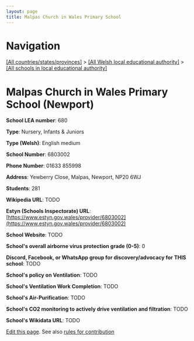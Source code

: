 ```yaml
---
layout: page
title: Malpas Church in Wales Primary School
---
```

# Navigation

[[All countries/states/provinces]](../../..) > [[All Welsh local educational authority]](../..) > [[All schools in local educational authority]](..)

# Malpas Church in Wales Primary School (Newport)

**School LEA number**: 680

**Type**: Nursery, Infants & Juniors

**Type (Welsh)**: English medium

**School Number**: 6803002

**Phone Number**: 01633 855998

**Address**: Yewberry Close, Malpas, Newport, NP20 6WJ

**Students**: 281

**Wikipedia URL**: TODO

**Estyn (Schools Inspectorate) URL**: [https://www.estyn.gov.wales/provider/6803002](https://www.estyn.gov.wales/provider/6803002)

**School Website**: TODO

**School's overall airborne virus protection grade (0-5)**: 0

**Discord, Facebook, or WhatsApp group for discovery/advocacy for THIS school**: TODO

**School's policy on Ventilation**: TODO

**School's Ventilation Work Completion**: TODO

**School's Air-Purification**: TODO

**School's CO2 monitoring to actively drive ventilation and filtration**: TODO

**School's Wikidata URL**: TODO




[Edit this page](https://github.com/ventilate-schools/Wales/edit/prif/./Newport/Malpas_Church_in_Wales_Primary_School.md). See also [rules for contribution](../../../contribution-rules/)